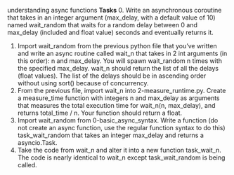 understanding async functions
**Tasks**
0. Write an asynchronous coroutine that takes in an integer argument (max_delay, with a default value of 10) named wait_random that waits for a random delay between 0 and max_delay (included and float value) seconds and eventually returns it.
1. Import wait_random from the previous python file that you’ve written and write an async routine called wait_n that takes in 2 int arguments (in this order): n and max_delay. You will spawn wait_random n times with the specified max_delay. wait_n should return the list of all the delays (float values). The list of the delays should be in ascending order without using sort() because of concurrency.
2. From the previous file, import wait_n into 2-measure_runtime.py. Create a measure_time function with integers n and max_delay as arguments that measures the total execution time for wait_n(n, max_delay), and returns total_time / n. Your function should return a float.
3. Import wait_random from 0-basic_async_syntax. Write a function (do not create an async function, use the regular function syntax to do this) task_wait_random that takes an integer max_delay and returns a asyncio.Task.
4. Take the code from wait_n and alter it into a new function task_wait_n. The code is nearly identical to wait_n except task_wait_random is being called.